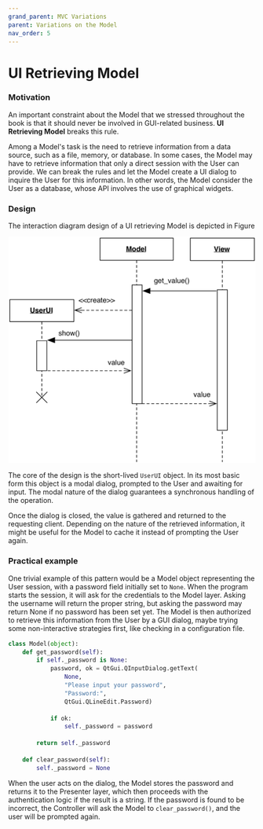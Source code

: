```yaml
---
grand_parent: MVC Variations
parent: Variations on the Model
nav_order: 5
---
```

# UI Retrieving Model

### Motivation

An important constraint about the Model that we stressed throughout the book
is that it should never be involved in GUI-related business. **UI Retrieving
Model** breaks this rule. 

Among a Model's task is the need to retrieve information from a data
source, such as a file, memory, or database. In some cases, the Model
may have to retrieve information that only a direct session with the User 
can provide. We can break the rules and let the Model create a UI dialog 
to inquire the User for this information. In other words, the Model 
consider the User as a database, whose API involves the use of graphical widgets.

### Design

The interaction diagram design of a UI retrieving Model is depicted in Figure

<p align="center">
    <img src="images/ui_retrieving/ui_retrieving.png" />
</p>

The core of the design is the short-lived ``UserUI`` object. In its most 
basic form this object is a modal dialog, prompted to the User and 
awaiting for input. The modal nature of the dialog guarantees 
a synchronous handling of the operation.

Once the dialog is closed, the value is gathered and returned 
to the requesting client. Depending on the nature of the retrieved 
information, it might be useful for the Model to cache it instead 
of prompting the User again.

### Practical example

One trivial example of this pattern would be a Model object representing
the User session, with a password field initially set to ``None``. When the
program starts the session, it will ask for the credentials to the Model layer.
Asking the username will return the proper string, but asking the password may
return None if no password has been set yet. The Model is then authorized
to retrieve this information from the User by a GUI dialog, maybe trying
some non-interactive strategies first, like checking in a configuration file.

```python
class Model(object):
    def get_password(self):
        if self._password is None:
            password, ok = QtGui.QInputDialog.getText(
                None, 
                "Please input your password", 
                "Password:", 
                QtGui.QLineEdit.Password)                                                
            
            if ok:
                self._password = password
                
        return self._password    

    def clear_password(self):
        self._password = None
```

When the user acts on the dialog, the Model stores the password and returns
it to the Presenter layer, which then proceeds with the authentication logic if
the result is a string. If the password is found to be incorrect, the Controller 
will ask the Model to ``clear_password()``, and the user will be prompted again.
